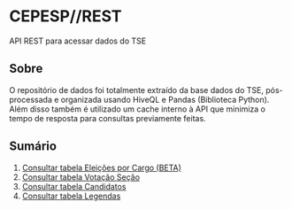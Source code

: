 # CEPESP//REST
API REST para acessar dados do TSE

## Sobre
O repositório de dados foi totalmente extraído da base dados do TSE, pós-processada e organizada usando HiveQL e Pandas (Biblioteca Python). Além disso também é utilizado um cache interno à API que minimiza o tempo de resposta para consultas previamente feitas.

## Sumário
1. [Consultar tabela Eleições por Cargo (BETA)](EleicoesPorCargo_BETA.md)
2. [Consultar tabela Votação Seção](EleicoesPorCargo.md)
1. [Consultar tabela Candidatos](Candidatos.md)
1. [Consultar tabela Legendas](Legendas.md)
